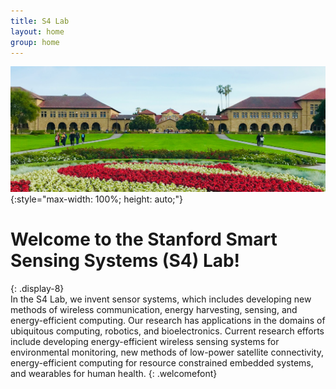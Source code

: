 ```yaml
---
title: S4 Lab
layout: home
group: home
---
```


![Stanford University](static/img/logo/emily-karakis-stanford.jpg){:style="max-width: 100%; height: auto;"}

# Welcome to the Stanford Smart Sensing Systems (S4) Lab!
{: .display-8}
<br>
In the S4 Lab, we invent sensor systems, which includes developing new methods of wireless communication, energy harvesting, sensing, and energy-efficient computing. Our research has applications in the domains of ubiquitous computing, robotics, and bioelectronics. Current research efforts include developing energy-efficient wireless sensing systems for environmental monitoring, new methods of low-power satellite connectivity, energy-efficient computing for resource constrained embedded systems, and wearables for human health.
{: .welcomefont}
